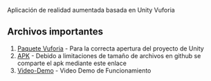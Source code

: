 Aplicación de realidad aumentada basada en Unity Vuforia

## Archivos importantes

1. [Paquete Vuforia](https://drive.google.com/file/d/1pUpOytd4In8DfWBb4_djBJKNUALq1s3Y/view?usp=sharing) - Para la correcta apertura del proyecto de Unity
2. [APK](https://drive.google.com/file/d/1SxYO4xQC7oAWxZTfgJ8uitSd-O_HUlN9/view?usp=sharing) - Debido a limitaciones de tamaño de archivos en github se comparte el apk mediante este enlace
3. [Video-Demo](https://drive.google.com/file/d/1QaD8VhrRpHM0BDZ-xOJGjPAHjkWxSrXs/view?usp=sharing) - Video Demo de Funcionamiento
